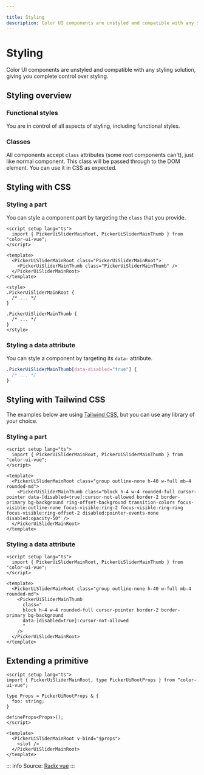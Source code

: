 ```yaml
---

title: Styling
description: Color UI components are unstyled and compatible with any styling solution, giving you complete control over styling.
---
```


# Styling

<Description>
Color UI components are unstyled and compatible with any styling solution, giving you complete control over styling.
</Description>

## Styling overview

### Functional styles

You are in control of all aspects of styling, including functional styles.

### Classes

All components accept `class` attributes (some root components can't), just like normal component. This class will be passed through to the DOM element. You can use it in CSS as expected.

## Styling with CSS

### Styling a part

You can style a component part by targeting the `class` that you provide.

```vue
<script setup lang="ts">
  import { PickerUiSliderMainRoot, PickerUiSliderMainThumb } from "color-ui-vue";
</script>

<template>
  <PickerUiSliderMainRoot class="PickerUiSliderMainRoot">
    <PickerUiSliderMainThumb class="PickerUiSliderMainThumb" />
  </PickerUiSliderMainRoot>
</template>

<style>
.PickerUiSliderMainRoot {
  /* ... */
}

.PickerUiSliderMainThumb {
  /* ... */
}
</style>
```

### Styling a data attribute

You can style a component by targeting its `data-` attribute.

```css
.PickerUiSliderMainThumb[data-disabled="true"] {
  /* ... */
}
```

## Styling with Tailwind CSS

The examples below are using [Tailwind CSS](https://tailwindcss.com/), but you can use any library of your choice.

### Styling a part

```vue
<script setup lang="ts">
  import { PickerUiSliderMainRoot, PickerUiSliderMainThumb } from "color-ui-vue";
</script>

<template>
  <PickerUiSliderMainRoot class="group outline-none h-40 w-full mb-4 rounded-md">
    <PickerUiSliderMainThumb class="block h-4 w-4 rounded-full cursor-pointer data-[disabled=true]:cursor-not-allowed border-2 border-primary bg-background ring-offset-background transition-colors focus-visible:outline-none focus-visible:ring-2 focus-visible:ring-ring focus-visible:ring-offset-2 disabled:pointer-events-none disabled:opacity-50" />
  </PickerUiSliderMainRoot>
</template>
```

### Styling a data attribute

```vue{10}
<script setup lang="ts">
  import { PickerUiSliderMainRoot, PickerUiSliderMainThumb } from "color-ui-vue";
</script>

<template>
  <PickerUiSliderMainRoot class="group outline-none h-40 w-full mb-4 rounded-md">
    <PickerUiSliderMainThumb 
      class="
      block h-4 w-4 rounded-full cursor-pointer border-2 border-primary bg-background
      data-[disabled=true]:cursor-not-allowed
      " 
    />
  </PickerUiSliderMainRoot>
</template>
```

## Extending a primitive

```vue[CustomPickerUiSliderMain.vue]
<script setup lang="ts">
import { PickerUiSliderMainRoot, type PickerUiRootProps } from "color-ui-vue";

type Props = PickerUiRootProps & {
  foo: string;
}

defineProps<Props>();
</script>

<template>
  <PickerUiSliderMainRoot v-bind="$props">
    <slot />
  </PickerUiSliderMainRoot>
</template>
```

::: info
Source: [Radix vue](https://www.radix-vue.com/)
:::